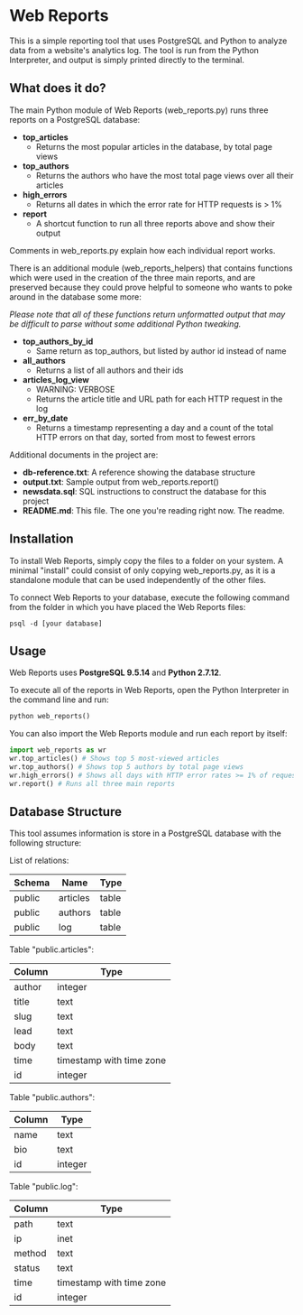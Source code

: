 # Web Reports

This is a simple reporting tool that uses PostgreSQL and Python to analyze
data from a website's analytics log. The tool is run from the Python
Interpreter, and output is simply printed directly to the terminal.

## What does it do?

The main Python module of Web Reports (web_reports.py) runs three reports on a
PostgreSQL database:

* **top_articles**
  * Returns the most popular articles in the database, by total page views
* **top_authors**
  * Returns the authors who have the most total page views over all their
  articles
* **high_errors**
  * Returns all dates in which the error rate for HTTP requests is > 1%
* **report**
  * A shortcut function to run all three reports above and show their output

Comments in web_reports.py explain how each individual report works.

There is an additional module (web_reports_helpers) that contains functions
which were used in the creation of the three main reports, and are preserved
because they could prove helpful to someone who wants to poke around in the
database some more:

*Please note that all of these functions return unformatted output that may be
difficult to parse without some additional Python tweaking.*

* **top_authors_by_id**
  * Same return as top_authors, but listed by author id instead of name
* **all_authors**
  * Returns a list of all authors and their ids
* **articles_log_view**
  * WARNING: VERBOSE
  * Returns the article title and URL path for each HTTP request in the log
* **err_by_date**
  * Returns a timestamp representing a day and a count of the total HTTP errors
  on that day, sorted from most to fewest errors

Additional documents in the project are:

* **db-reference.txt**: A reference showing the database structure
* **output.txt**: Sample output from web_reports.report()
* **newsdata.sql**: SQL instructions to construct the database for this project
* **README.md**: This file. The one you're reading right now. The readme.

## Installation

To install Web Reports, simply copy the files to a folder on your system. A
minimal "install" could consist of only copying web_reports.py, as it is a
standalone module that can be used independently of the other files.

To connect Web Reports to your database, execute the following command from the
folder in which you have placed the Web Reports files:

    psql -d [your database]

## Usage

Web Reports uses **PostgreSQL 9.5.14** and **Python 2.7.12**.

To execute all of the reports in Web Reports, open the Python Interpreter in
the command line and run:

```python
python web_reports()
```

You can also import the Web Reports module and run each report by itself:
```python
import web_reports as wr
wr.top_articles() # Shows top 5 most-viewed articles
wr.top_authors() # Shows top 5 authors by total page views
wr.high_errors() # Shows all days with HTTP error rates >= 1% of requests
wr.report() # Runs all three main reports
```

## Database Structure

This tool assumes information is store in a PostgreSQL database with the
following structure:

List of relations:

Schema  |   Name   | Type  
--------|----------|-------
public  | articles | table
public  | authors  | table
public  | log      | table

Table "public.articles":

Column |           Type          
-------|--------------------------
author | integer                 
title  | text                    
slug   | text                    
lead   | text                    
body   | text                    
time   | timestamp with time zone
id     | integer                  

Table "public.authors":

Column |  Type   
-------|---------
name   | text    
bio    | text    
id     | integer

Table "public.log":

Column |           Type           
-------|--------------------------
path   | text                     
ip     | inet                     
method | text                     
status | text                     
time   | timestamp with time zone
id     | integer                  
